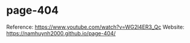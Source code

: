 # page-404
Reference: https://www.youtube.com/watch?v=WG2l4ER3_Qc
Website: https://namhuynh2000.github.io/page-404/
